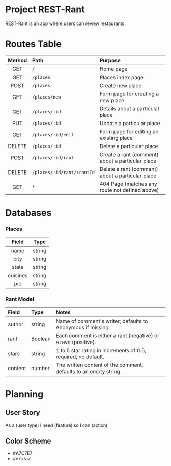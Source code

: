 # Project REST-Rant
REST-Rant is an app where users can review restaurants.

# Routes Table
| Method         |Path                          | Purpose                                          |
| :------------: | :--------------------------- | :----------------------------------------------- |
|      GET       |   `/`                        | Home page                                        |
|      GET       |   `/places`                  | Places index page                                |
|      POST      |   `/places`                  | Create new place                                 |
|      GET       |   `/places/new`              | Form page for creating a new place               |
|      GET       |   `/places/:id`              | Details about a particulat place                 |
|      PUT       |   `/places/:id`              | Update a particular place                        |
|      GET       |   `/places/:id/edit`         | Form page for editing an existing place          |
|     DELETE     |   `/places/:id`              | Delete a particular place                        |
|      POST      |   `/places/:id/rant`         | Create a rant (comment) about a particular place |
|     DELETE     |   `/places/:id/rant/:rantId` | Delete a rant (comment) about a particular place |
|      GET       |   `*`                        | 404 Page (matches any route not defined above)   |

# Databases
### Places
| Field    | Type   |
| :-----:  | :----: |
| name     | string |
| city     | string |
| state    | string |
| cuisines | string |
| pic      | string |

### Rant Model
| Field   | Type    | Notes
| :------ | :------ | :--------------------------------------------------------------- |
| author  | string  | Name of comment's writer; defaults to Anonymous if missing.      |
| rant    | Boolean | Each comment is either a rant (negative) or a rave (positive).   |
| stars   | string  | 1 to 5 star rating in increments of 0.5; required, no default.   |
| content | number  | The written content of the comment, defaults to an empty string. |


# Planning 
## User Story
As a (user type) I need (feature) so I can (action)

## Color Scheme 
* #A7C7E7
* #e7c7a7
